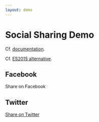 ```yaml
---
layout: demo
---
```


# Social Sharing Demo

Cf. [documentation][SocialShareDoc].

Cf. [ES2015 alternative](demo-social-sharing-es2015.html).

## Facebook

<a class="btn btn-default" id="share-facebook" data-link="http://bootstragram-web-commons.dev/demo-social-sharing.html">
  Share on Facebook
</a>

## Twitter

<a class="btn btn-default" id="share-twitter" href="https://twitter.com/intent/tweet?url=https://bootstragram.com&text=Coucou&via=Bootstragram">
  Share on Twitter
</a>


<script src="vendor/js/min/jquery.min.js"></script>
<script src="vendor/js/min/bootstrap.min.js"></script>
<script src="js/bsg-umd-root.js"></script>
<script src="js/bsg-social-share.js"></script>
<script>
console.info('🍻 Demo Social Sharing');

var socialShare = new Bootstragram.SocialShare();

socialShare.includeFacebook('1583382705225548', function() {
  console.debug('Facebook script callbacked.');
  socialShare.activateFacebook('#share-facebook', function(hasShared) {
      console.debug('Share result: ', hasShared);
    });
});

socialShare.includeTwitter(function() {
  console.debug('Twitter script callbacked.');
});

</script>


[SocialShareDoc]: http://webcommons.bootstragram.com/jsdoc/Bootstragram.SocialShare.html
